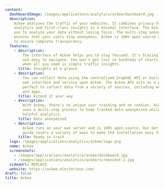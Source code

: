 ```yaml
---
content:
  dashboardImage: /images/applications/analytics/ackee/dashboard.jpg
  description:
    Ackee analyzes the traffic of your websites. It combines privacy-focused
    analytics and first-class insights in a minimal interface. The minimal UI allows
    you to analyze your data without losing focus. The multi-step anonymization process
    ensures that your users stay anonymous. Ackee is 100% open-source and self-hosted,
    to ensure complete transparency.
  features:
    - description:
        The interface of Ackee helps you to stay focused. It's blazing fast
        and easy to navigate. You won't get lost in hundreds of charts and filter options
        when all you need is simple traffic insights.
      title: Insights at a glance
    - description:
        You can collect data using the centralised GraphQL API or build your
        own interface and service upon Ackee. The Ackee API acts as a powerful hub,
        perfect to collect data from a variety of sources, including websites, services
        and apps.
      title: Extend it your way
    - description:
        With Ackee, there's no unique user tracking and no cookies. Ackee
        uses a multi-step process to keep tracked data anonymized while still providing
        helpful analytics.
      title: Data anonymized
    - description:
        Ackee runs on your own server and is 100% open-source. Our Get started
        guide covers a variety of ways to make the installation easy for everyone.
      title: Ready to track
  logo: /images/applications/analytics/ackee/logo.png
  name: Ackee
  screenshots:
    - /images/applications/analytics/ackee/dashboard.jpg
    - /images/applications/analytics/ackee/screenshot-2.jpg
  videoUrl: REPLACE
  website: https://ackee.electerious.com/
draft: false
title: Ackee
---
```

